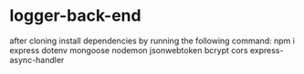 # logger-back-end

after cloning install dependencies by running the following command: 
npm i express dotenv mongoose nodemon jsonwebtoken bcrypt cors express-async-handler